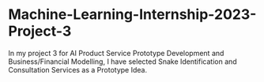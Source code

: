 # Machine-Learning-Internship-2023-Project-3
In my project 3 for AI Product Service Prototype Development and Business/Financial Modelling, I have selected Snake Identification and Consultation Services as a Prototype Idea.
